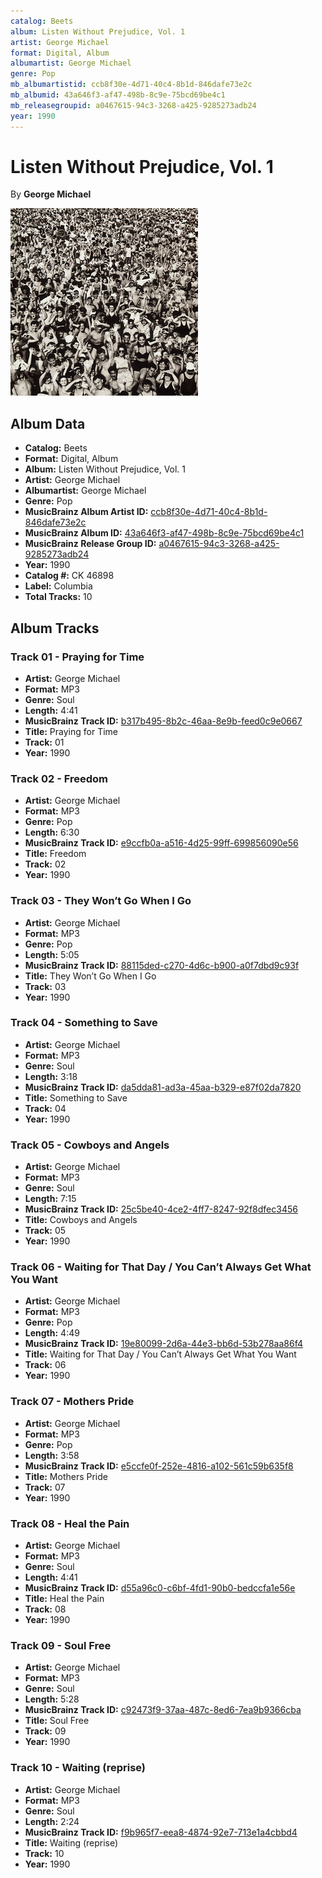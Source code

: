 ```yaml
---
catalog: Beets
album: Listen Without Prejudice, Vol. 1
artist: George Michael
format: Digital, Album
albumartist: George Michael
genre: Pop
mb_albumartistid: ccb8f30e-4d71-40c4-8b1d-846dafe73e2c
mb_albumid: 43a646f3-af47-498b-8c9e-75bcd69be4c1
mb_releasegroupid: a0467615-94c3-3268-a425-9285273adb24
year: 1990
---
```


# Listen Without Prejudice, Vol. 1

By **George Michael**

![](../../assets/beetscovers/George_Michael-Listen_Without_Prejudice__Vol_1.png)

## Album Data

- **Catalog:** Beets
- **Format:** Digital, Album
- **Album:** Listen Without Prejudice, Vol. 1
- **Artist:** George Michael
- **Albumartist:** George Michael
- **Genre:** Pop
- **MusicBrainz Album Artist ID:** [ccb8f30e-4d71-40c4-8b1d-846dafe73e2c](https://musicbrainz.org/artist/ccb8f30e-4d71-40c4-8b1d-846dafe73e2c)
- **MusicBrainz Album ID:** [43a646f3-af47-498b-8c9e-75bcd69be4c1](https://musicbrainz.org/release/43a646f3-af47-498b-8c9e-75bcd69be4c1)
- **MusicBrainz Release Group ID:** [a0467615-94c3-3268-a425-9285273adb24](https://musicbrainz.org/release-group/a0467615-94c3-3268-a425-9285273adb24)
- **Year:** 1990
- **Catalog #:** CK 46898
- **Label:** Columbia
- **Total Tracks:** 10

## Album Tracks

### Track 01 - Praying for Time

- **Artist:** George Michael
- **Format:** MP3
- **Genre:** Soul
- **Length:** 4:41
- **MusicBrainz Track ID:** [b317b495-8b2c-46aa-8e9b-feed0c9e0667](https://musicbrainz.org/recording/b317b495-8b2c-46aa-8e9b-feed0c9e0667)
- **Title:** Praying for Time
- **Track:** 01
- **Year:** 1990

### Track 02 - Freedom

- **Artist:** George Michael
- **Format:** MP3
- **Genre:** Pop
- **Length:** 6:30
- **MusicBrainz Track ID:** [e9ccfb0a-a516-4d25-99ff-699856090e56](https://musicbrainz.org/recording/e9ccfb0a-a516-4d25-99ff-699856090e56)
- **Title:** Freedom
- **Track:** 02
- **Year:** 1990

### Track 03 - They Won’t Go When I Go

- **Artist:** George Michael
- **Format:** MP3
- **Genre:** Pop
- **Length:** 5:05
- **MusicBrainz Track ID:** [88115ded-c270-4d6c-b900-a0f7dbd9c93f](https://musicbrainz.org/recording/88115ded-c270-4d6c-b900-a0f7dbd9c93f)
- **Title:** They Won’t Go When I Go
- **Track:** 03
- **Year:** 1990

### Track 04 - Something to Save

- **Artist:** George Michael
- **Format:** MP3
- **Genre:** Soul
- **Length:** 3:18
- **MusicBrainz Track ID:** [da5dda81-ad3a-45aa-b329-e87f02da7820](https://musicbrainz.org/recording/da5dda81-ad3a-45aa-b329-e87f02da7820)
- **Title:** Something to Save
- **Track:** 04
- **Year:** 1990

### Track 05 - Cowboys and Angels

- **Artist:** George Michael
- **Format:** MP3
- **Genre:** Soul
- **Length:** 7:15
- **MusicBrainz Track ID:** [25c5be40-4ce2-4ff7-8247-92f8dfec3456](https://musicbrainz.org/recording/25c5be40-4ce2-4ff7-8247-92f8dfec3456)
- **Title:** Cowboys and Angels
- **Track:** 05
- **Year:** 1990

### Track 06 - Waiting for That Day / You Can’t Always Get What You Want

- **Artist:** George Michael
- **Format:** MP3
- **Genre:** Pop
- **Length:** 4:49
- **MusicBrainz Track ID:** [19e80099-2d6a-44e3-bb6d-53b278aa86f4](https://musicbrainz.org/recording/19e80099-2d6a-44e3-bb6d-53b278aa86f4)
- **Title:** Waiting for That Day / You Can’t Always Get What You Want
- **Track:** 06
- **Year:** 1990

### Track 07 - Mothers Pride

- **Artist:** George Michael
- **Format:** MP3
- **Genre:** Pop
- **Length:** 3:58
- **MusicBrainz Track ID:** [e5ccfe0f-252e-4816-a102-561c59b635f8](https://musicbrainz.org/recording/e5ccfe0f-252e-4816-a102-561c59b635f8)
- **Title:** Mothers Pride
- **Track:** 07
- **Year:** 1990

### Track 08 - Heal the Pain

- **Artist:** George Michael
- **Format:** MP3
- **Genre:** Soul
- **Length:** 4:41
- **MusicBrainz Track ID:** [d55a96c0-c6bf-4fd1-90b0-bedccfa1e56e](https://musicbrainz.org/recording/d55a96c0-c6bf-4fd1-90b0-bedccfa1e56e)
- **Title:** Heal the Pain
- **Track:** 08
- **Year:** 1990

### Track 09 - Soul Free

- **Artist:** George Michael
- **Format:** MP3
- **Genre:** Soul
- **Length:** 5:28
- **MusicBrainz Track ID:** [c92473f9-37aa-487c-8ed6-7ea9b9366cba](https://musicbrainz.org/recording/c92473f9-37aa-487c-8ed6-7ea9b9366cba)
- **Title:** Soul Free
- **Track:** 09
- **Year:** 1990

### Track 10 - Waiting (reprise)

- **Artist:** George Michael
- **Format:** MP3
- **Genre:** Soul
- **Length:** 2:24
- **MusicBrainz Track ID:** [f9b965f7-eea8-4874-92e7-713e1a4cbbd4](https://musicbrainz.org/recording/f9b965f7-eea8-4874-92e7-713e1a4cbbd4)
- **Title:** Waiting (reprise)
- **Track:** 10
- **Year:** 1990

